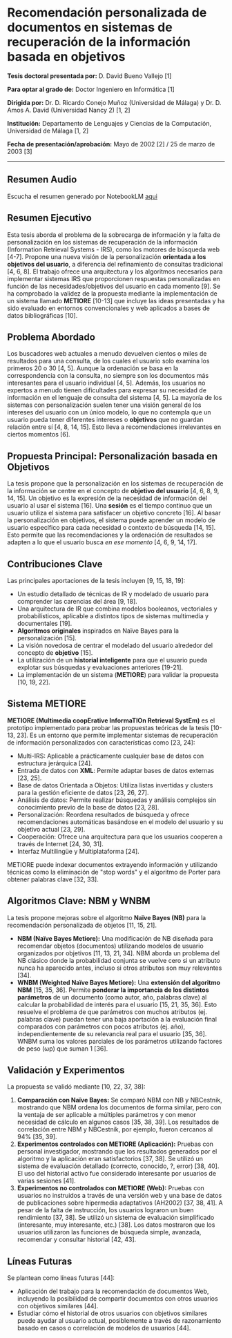 # Recomendación personalizada de documentos en sistemas de recuperación de la información basada en objetivos

**Tesis doctoral presentada por:** D. David Bueno Vallejo [1]

**Para optar al grado de:** Doctor Ingeniero en Informática [1]

**Dirigida por:** Dr. D. Ricardo Conejo Muñoz (Universidad de Málaga) y Dr. D. Amos A. David (Universidad Nancy 2) [1, 2]

**Institución:** Departamento de Lenguajes y Ciencias de la Computación, Universidad de Málaga [1, 2]

**Fecha de presentación/aprobación:** Mayo de 2002 [2] / 25 de marzo de 2003 [3]

---
## Resumen Audio
Escucha el resumen generado por NotebookLM [aqui](https://davidbuenov.github.io/tesis/ResumenTesisNotebookLM.wav)
## Resumen Ejecutivo

Esta tesis aborda el problema de la sobrecarga de información y la falta de personalización en los sistemas de recuperación de la información (Information Retrieval Systems - IRS), como los motores de búsqueda web [4-7]. Propone una nueva visión de la personalización **orientada a los objetivos del usuario**, a diferencia del refinamiento de consultas tradicional [4, 6, 8]. El trabajo ofrece una arquitectura y los algoritmos necesarios para implementar sistemas IRS que proporcionen respuestas personalizadas en función de las necesidades/objetivos del usuario en cada momento [9]. Se ha comprobado la validez de la propuesta mediante la implementación de un sistema llamado **METIORE** [10-13] que incluye las ideas presentadas y ha sido evaluado en entornos convencionales y web aplicados a bases de datos bibliográficas [10].

## Problema Abordado

Los buscadores web actuales a menudo devuelven cientos o miles de resultados para una consulta, de los cuales el usuario solo examina los primeros 20 o 30 [4, 5]. Aunque la ordenación se basa en la correspondencia con la consulta, no siempre son los documentos más interesantes para el usuario individual [4, 5]. Además, los usuarios no expertos a menudo tienen dificultades para expresar su necesidad de información en el lenguaje de consulta del sistema [4, 5]. La mayoría de los sistemas con personalización suelen tener una visión general de los intereses del usuario con un único modelo, lo que no contempla que un usuario pueda tener diferentes intereses o **objetivos** que no guardan relación entre sí [4, 8, 14, 15]. Esto lleva a recomendaciones irrelevantes en ciertos momentos [6].

## Propuesta Principal: Personalización basada en Objetivos

La tesis propone que la personalización en los sistemas de recuperación de la información se centre en el concepto de **objetivo del usuario** [4, 6, 8, 9, 14, 15]. Un objetivo es la expresión de la necesidad de información del usuario al usar el sistema [16]. Una **sesión** es el tiempo continuo que un usuario utiliza el sistema para satisfacer un objetivo concreto [16]. Al basar la personalización en objetivos, el sistema puede aprender un modelo de usuario específico para cada necesidad o contexto de búsqueda [14, 15]. Esto permite que las recomendaciones y la ordenación de resultados se adapten a lo que el usuario busca *en ese momento* [4, 6, 9, 14, 17].

## Contribuciones Clave

Las principales aportaciones de la tesis incluyen [9, 15, 18, 19]:
*   Un estudio detallado de técnicas de IR y modelado de usuario para comprender las carencias del área [9, 18].
*   Una arquitectura de IR que combina modelos booleanos, vectoriales y probabilísticos, aplicable a distintos tipos de sistemas multimedia y documentales [19].
*   **Algoritmos originales** inspirados en Naïve Bayes para la personalización [15].
*   La visión novedosa de centrar el modelado del usuario alrededor del concepto de **objetivo** [15].
*   La utilización de un **historial inteligente** para que el usuario pueda explotar sus búsquedas y evaluaciones anteriores [19-21].
*   La implementación de un sistema (**METIORE**) para validar la propuesta [10, 19, 22].

## Sistema METIORE

**METIORE (Multimedia coopErative InformaTIOn Retrieval SystEm)** es el prototipo implementado para probar las propuestas teóricas de la tesis [10-13, 23]. Es un entorno que permite implementar sistemas de recuperación de información personalizados con características como [23, 24]:
*   Multi-IRS: Aplicable a prácticamente cualquier base de datos con estructura jerárquica [24].
*   Entrada de datos con **XML**: Permite adaptar bases de datos externas [23, 25].
*   Base de datos Orientada a Objetos: Utiliza listas invertidas y clusters para la gestión eficiente de datos [23, 26, 27].
*   Análisis de datos: Permite realizar búsquedas y análisis complejos sin conocimiento previo de la base de datos [23, 28].
*   Personalización: Reordena resultados de búsqueda y ofrece recomendaciones automáticas basándose en el modelo del usuario y su objetivo actual [23, 29].
*   Cooperación: Ofrece una arquitectura para que los usuarios cooperen a través de Internet [24, 30, 31].
*   Interfaz Multilingüe y Multiplataforma [24].

METIORE puede indexar documentos extrayendo información y utilizando técnicas como la eliminación de "stop words" y el algoritmo de Porter para obtener palabras clave [32, 33].

## Algoritmos Clave: NBM y WNBM

La tesis propone mejoras sobre el algoritmo **Naïve Bayes (NB)** para la recomendación personalizada de objetos [11, 15, 21].
*   **NBM (Naïve Bayes Metiore):** Una modificación de NB diseñada para recomendar objetos (documentos) utilizando modelos de usuario organizados por objetivos [11, 13, 21, 34]. NBM aborda un problema del NB clásico donde la probabilidad conjunta se vuelve cero si un atributo nunca ha aparecido antes, incluso si otros atributos son muy relevantes [34].
*   **WNBM (Weighted Naïve Bayes Metiore):** Una **extensión del algoritmo NBM** [15, 35, 36]. Permite **ponderar la importancia de los distintos parámetros** de un documento (como autor, año, palabras clave) al calcular la probabilidad de interés para el usuario [15, 21, 35, 36]. Esto resuelve el problema de que parámetros con muchos atributos (ej. palabras clave) puedan tener una baja aportación a la evaluación final comparados con parámetros con pocos atributos (ej. año), independientemente de su relevancia real para el usuario [35, 36]. WNBM suma los valores parciales de los parámetros utilizando factores de peso (ωp) que suman 1 [36].

## Validación y Experimentos

La propuesta se validó mediante [10, 22, 37, 38]:
1.  **Comparación con Naïve Bayes:** Se comparó NBM con NB y NBCestnik, mostrando que NBM ordena los documentos de forma similar, pero con la ventaja de ser aplicable a múltiples parámetros y con menor necesidad de cálculo en algunos casos [35, 38, 39]. Los resultados de correlación entre NBM y NBCestnik, por ejemplo, fueron cercanos al 94% [35, 39].
2.  **Experimentos controlados con METIORE (Aplicación):** Pruebas con personal investigador, mostrando que los resultados generados por el algoritmo y la aplicación eran satisfactorios [37, 38]. Se utilizó un sistema de evaluación detallado (correcto, conocido, ?, error) [38, 40]. El uso del historial activo fue considerado interesante por usuarios de varias sesiones [41].
3.  **Experimentos no controlados con METIORE (Web):** Pruebas con usuarios no instruidos a través de una versión web y una base de datos de publicaciones sobre hipermedia adaptativos (AH2002) [37, 38, 41]. A pesar de la falta de instrucción, los usuarios lograron un buen rendimiento [37, 38]. Se utilizó un sistema de evaluación simplificado (interesante, muy interesante, etc.) [38]. Los datos mostraron que los usuarios utilizaron las funciones de búsqueda simple, avanzada, recomendar y consultar historial [42, 43].

## Líneas Futuras

Se plantean como líneas futuras [44]:
*   Aplicación del trabajo para la recomendación de documentos Web, incluyendo la posibilidad de compartir documentos con otros usuarios con objetivos similares [44].
*   Estudiar cómo el historial de otros usuarios con objetivos similares puede ayudar al usuario actual, posiblemente a través de razonamiento basado en casos o correlación de modelos de usuarios [44].

